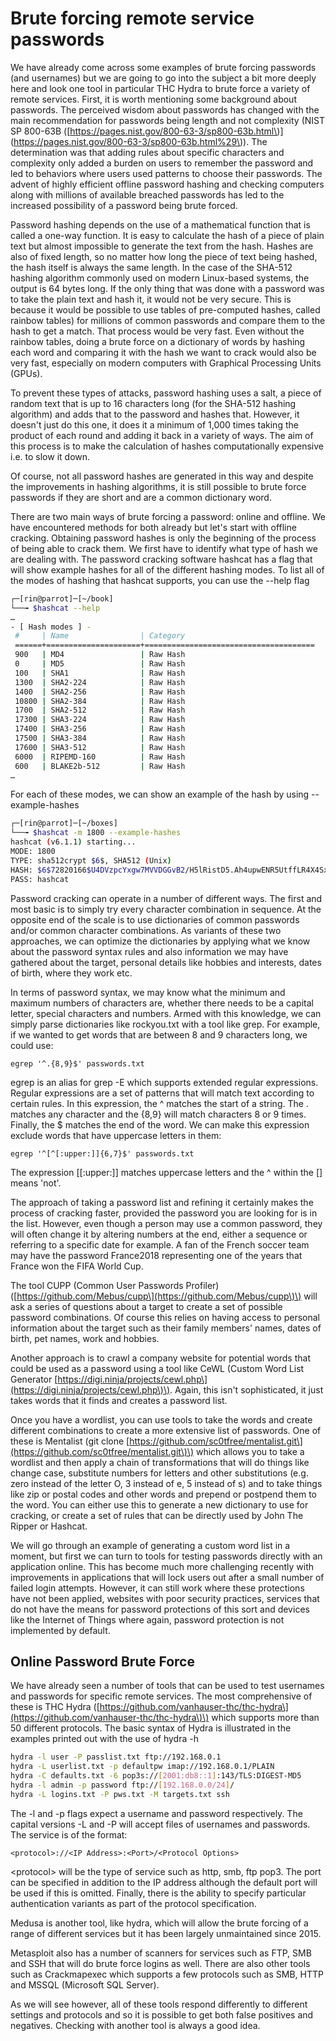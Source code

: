 # Brute forcing remote service passwords

We have already come across some examples of brute forcing passwords \(and usernames\) but we are going to go into the subject a bit more deeply here and look one tool in particular THC Hydra to brute force a variety of remote services. First, it is worth mentioning some background about passwords. The perceived wisdom about passwords has changed with the main recommendation for passwords being length and not complexity \(NIST SP 800-63B \([https://pages.nist.gov/800-63-3/sp800-63b.html\)\](https://pages.nist.gov/800-63-3/sp800-63b.html%29\)\). The determination was that adding rules about specific characters and complexity only added a burden on users to remember the password and led to behaviors where users used patterns to choose their passwords. The advent of highly efficient offline password hashing and checking computers along with millions of available breached passwords has led to the increased possibility of a password being brute forced.

Password hashing depends on the use of a mathematical function that is called a one-way function. It is easy to calculate the hash of a piece of plain text but almost impossible to generate the text from the hash. Hashes are also of fixed length, so no matter how long the piece of text being hashed, the hash itself is always the same length. In the case of the SHA-512 hashing algorithm commonly used on modern Linux-based systems, the output is 64 bytes long. If the only thing that was done with a password was to take the plain text and hash it, it would not be very secure. This is because it would be possible to use tables of pre-computed hashes, called rainbow tables\) for millions of common passwords and compare them to the hash to get a match. That process would be very fast. Even without the rainbow tables, doing a brute force on a dictionary of words by hashing each word and comparing it with the hash we want to crack would also be very fast, especially on modern computers with Graphical Processing Units \(GPUs\).

To prevent these types of attacks, password hashing uses a salt, a piece of random text that is up to 16 characters long \(for the SHA-512 hashing algorithm\) and adds that to the password and hashes that. However, it doesn't just do this one, it does it a minimum of 1,000 times taking the product of each round and adding it back in a variety of ways. The aim of this process is to make the calculation of hashes computationally expensive i.e. to slow it down.

Of course, not all password hashes are generated in this way and despite the improvements in hashing algorithms, it is still possible to brute force passwords if they are short and are a common dictionary word.

There are two main ways of brute forcing a password: online and offline. We have encountered methods for both already but let's start with offline cracking. Obtaining password hashes is only the beginning of the process of being able to crack them. We first have to identify what type of hash we are dealing with. The password cracking software hashcat has a flag that will show example hashes for all of the different hashing modes. To list all of the modes of hashing that hashcat supports, you can use the --help flag

```bash
┌─[rin@parrot]─[~/book]
└──╼ $hashcat --help
…
- [ Hash modes ] -
 #     | Name                | Category
 ======+=====================+======================================
 900   | MD4                 | Raw Hash
 0     | MD5                 | Raw Hash
 100   | SHA1                | Raw Hash
 1300  | SHA2-224            | Raw Hash
 1400  | SHA2-256            | Raw Hash
 10800 | SHA2-384            | Raw Hash
 1700  | SHA2-512            | Raw Hash
 17300 | SHA3-224            | Raw Hash
 17400 | SHA3-256            | Raw Hash
 17500 | SHA3-384            | Raw Hash
 17600 | SHA3-512            | Raw Hash
 6000  | RIPEMD-160          | Raw Hash
 600   | BLAKE2b-512         | Raw Hash
…
```

For each of these modes, we can show an example of the hash by using --example-hashes

```bash
┌─[rin@parrot]─[~/boxes]
└──╼ $hashcat -m 1800 --example-hashes
hashcat (v6.1.1) starting...
MODE: 1800
TYPE: sha512crypt $6$, SHA512 (Unix)
HASH: $6$72820166$U4DVzpcYxgw7MVVDGGvB2/H5lRistD5.Ah4upwENR5UtffLR4X4SxSzfREv8z6wVl0jRFX40/KnYVvK4829kD1
PASS: hashcat
```

Password cracking can operate in a number of different ways. The first and most basic is to simply try every character combination in sequence. At the opposite end of the scale is to use dictionaries of common passwords and/or common character combinations. As variants of these two approaches, we can optimize the dictionaries by applying what we know about the password syntax rules and also information we may have gathered about the target, personal details like hobbies and interests, dates of birth, where they work etc.

In terms of password syntax, we may know what the minimum and maximum numbers of characters are, whether there needs to be a capital letter, special characters and numbers. Armed with this knowledge, we can simply parse dictionaries like rockyou.txt with a tool like grep. For example, if we wanted to get words that are between 8 and 9 characters long, we could use:

`egrep '^.{8,9}$' passwords.txt`

egrep is an alias for grep -E which supports extended regular expressions. Regular expressions are a set of patterns that will match text according to certain rules. In this expression, the ^ matches the start of a string. The . matches any character and the {8,9} will match characters 8 or 9 times. Finally, the $ matches the end of the word. We can make this expression exclude words that have uppercase letters in them:

`egrep '^[^[:upper:]]{6,7}$' passwords.txt`

The expression \[\[:upper:\]\] matches uppercase letters and the ^ within the \[\] means 'not'.

The approach of taking a password list and refining it certainly makes the process of cracking faster, provided the password you are looking for is in the list. However, even though a person may use a common password, they will often change it by altering numbers at the end, either a sequence or referring to a specific date for example. A fan of the French soccer team may have the password France2018 representing one of the years that France won the FIFA World Cup.

The tool CUPP \(Common User Passwords Profiler\) \([https://github.com/Mebus/cupp\](https://github.com/Mebus/cupp\)\) will ask a series of questions about a target to create a set of possible password combinations. Of course this relies on having access to personal information about the target such as their family members' names, dates of birth, pet names, work and hobbies.

Another approach is to crawl a company website for potential words that could be used as a password using a tool like CeWL \(Custom Word List Generator [https://digi.ninja/projects/cewl.php\](https://digi.ninja/projects/cewl.php\)\). Again, this isn't sophisticated, it just takes words that it finds and creates a password list.

Once you have a wordlist, you can use tools to take the words and create different combinations to create a more extensive list of passwords. One of these is Mentalist \(git clone [https://github.com/sc0tfree/mentalist.git\](https://github.com/sc0tfree/mentalist.git\)\) which allows you to take a wordlist and then apply a chain of transformations that will do things like change case, substitute numbers for letters and other substitutions \(e.g. zero instead of the letter O, 3 instead of e, 5 instead of s\) and to take things like zip or postal codes and other words and prepend or postpend them to the word. You can either use this to generate a new dictionary to use for cracking, or create a set of rules that can be directly used by John The Ripper or Hashcat.

We will go through an example of generating a custom word list in a moment, but first we can turn to tools for testing passwords directly with an application online. This has become much more challenging recently with improvements in applications that will lock users out after a small number of failed login attempts. However, it can still work where these protections have not been applied, websites with poor security practices, services that do not have the means for password protections of this sort and devices like the Internet of Things where again, password protection is not implemented by default.

## Online Password Brute Force

We have already seen a number of tools that can be used to test usernames and passwords for specific remote services. The most comprehensive of these is THC Hydra \([https://github.com/vanhauser-thc/thc-hydra\](https://github.com/vanhauser-thc/thc-hydra\)\) which supports more than 50 different protocols. The basic syntax of Hydra is illustrated in the examples printed out with the use of hydra -h

```bash
hydra -l user -P passlist.txt ftp://192.168.0.1
hydra -L userlist.txt -p defaultpw imap://192.168.0.1/PLAIN
hydra -C defaults.txt -6 pop3s://[2001:db8::1]:143/TLS:DIGEST-MD5
hydra -l admin -p password ftp://[192.168.0.0/24]/
hydra -L logins.txt -P pws.txt -M targets.txt ssh
```

The -l and -p flags expect a username and password respectively. The capital versions -L and -P will accept files of usernames and passwords. The service is of the format:

`<protocol>://<IP Address>:<Port>/<Protocol Options>`

&lt;protocol&gt; will be the type of service such as http, smb, ftp pop3. The port can be specified in addition to the IP address although the default port will be used if this is omitted. Finally, there is the ability to specify particular authentication variants as part of the protocol specification.

Medusa is another tool, like hydra, which will allow the brute forcing of a range of different services but it has been largely unmaintained since 2015.

Metasploit also has a number of scanners for services such as FTP, SMB and SSH that will do brute force logins as well. There are also other tools such as Crackmapexec which supports a few protocols such as SMB, HTTP and MSSQL \(Microsoft SQL Server\).

As we will see however, all of these tools respond differently to different settings and protocols and so it is possible to get both false positives and negatives. Checking with another tool is always a good idea.

